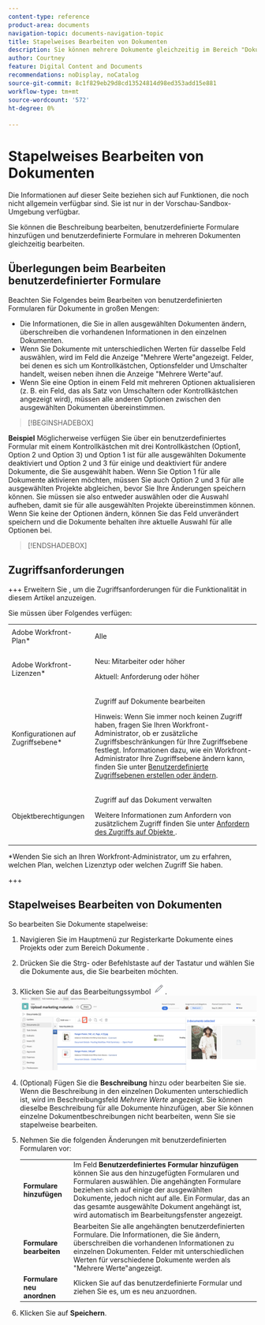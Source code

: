 ```yaml
---
content-type: reference
product-area: documents
navigation-topic: documents-navigation-topic
title: Stapelweises Bearbeiten von Dokumenten
description: Sie können mehrere Dokumente gleichzeitig im Bereich "Dokumente"bearbeiten.
author: Courtney
feature: Digital Content and Documents
recommendations: noDisplay, noCatalog
source-git-commit: 8c1f829eb29d8cd13524814d98ed353add15e881
workflow-type: tm+mt
source-wordcount: '572'
ht-degree: 0%

---
```



# Stapelweises Bearbeiten von Dokumenten

<span class="preview">Die Informationen auf dieser Seite beziehen sich auf Funktionen, die noch nicht allgemein verfügbar sind. Sie ist nur in der Vorschau-Sandbox-Umgebung verfügbar.</span>

Sie können die Beschreibung bearbeiten, benutzerdefinierte Formulare hinzufügen und benutzerdefinierte Formulare in mehreren Dokumenten gleichzeitig bearbeiten.

## Überlegungen beim Bearbeiten benutzerdefinierter Formulare

Beachten Sie Folgendes beim Bearbeiten von benutzerdefinierten Formularen für Dokumente in großen Mengen:

* Die Informationen, die Sie in allen ausgewählten Dokumenten ändern, überschreiben die vorhandenen Informationen in den einzelnen Dokumenten.
* Wenn Sie Dokumente mit unterschiedlichen Werten für dasselbe Feld auswählen, wird im Feld die Anzeige &quot;Mehrere Werte&quot;angezeigt. Felder, bei denen es sich um Kontrollkästchen, Optionsfelder und Umschalter handelt, weisen neben ihnen die Anzeige &quot;Mehrere Werte&quot;auf.
* Wenn Sie eine Option in einem Feld mit mehreren Optionen aktualisieren (z. B. ein Feld, das als Satz von Umschaltern oder Kontrollkästchen angezeigt wird), müssen alle anderen Optionen zwischen den ausgewählten Dokumenten übereinstimmen.

>[!BEGINSHADEBOX]

**Beispiel**
Möglicherweise verfügen Sie über ein benutzerdefiniertes Formular mit einem Kontrollkästchen mit drei Kontrollkästchen (Option1, Option 2 und Option 3) und Option 1 ist für alle ausgewählten Dokumente deaktiviert und Option 2 und 3 für einige und deaktiviert für andere Dokumente, die Sie ausgewählt haben. Wenn Sie Option 1 für alle Dokumente aktivieren möchten, müssen Sie auch Option 2 und 3 für alle ausgewählten Projekte abgleichen, bevor Sie Ihre Änderungen speichern können. Sie müssen sie also entweder auswählen oder die Auswahl aufheben, damit sie für alle ausgewählten Projekte übereinstimmen können. Wenn Sie keine der Optionen ändern, können Sie das Feld unverändert speichern und die Dokumente behalten ihre aktuelle Auswahl für alle Optionen bei.

>[!ENDSHADEBOX]

## Zugriffsanforderungen

+++ Erweitern Sie , um die Zugriffsanforderungen für die Funktionalität in diesem Artikel anzuzeigen.

Sie müssen über Folgendes verfügen:

<table style="table-layout:auto"> 
 <col> 
 <col> 
 <tbody> 
  <tr> 
   <td role="rowheader">Adobe Workfront-Plan*</td> 
   <td> <p> Alle</p> </td> 
  </tr> 
  <tr> 
   <td role="rowheader">Adobe Workfront-Lizenzen*</td> 
   <td><p> Neu: Mitarbeiter oder höher</p> 
   <p> Aktuell: Anforderung oder höher</p> </td> 
  </tr> 
  <tr> 
   <td role="rowheader">Konfigurationen auf Zugriffsebene*</td> 
   <td> <p>Zugriff auf Dokumente bearbeiten</p> <p>Hinweis: Wenn Sie immer noch keinen Zugriff haben, fragen Sie Ihren Workfront-Administrator, ob er zusätzliche Zugriffsbeschränkungen für Ihre Zugriffsebene festlegt. Informationen dazu, wie ein Workfront-Administrator Ihre Zugriffsebene ändern kann, finden Sie unter <a href="../../administration-and-setup/add-users/configure-and-grant-access/create-modify-access-levels.md" class="MCXref xref">Benutzerdefinierte Zugriffsebenen erstellen oder ändern</a>.</p> </td> 
  </tr> 
  <tr> 
   <td role="rowheader">Objektberechtigungen</td> 
   <td> <p>Zugriff auf das Dokument verwalten</p> <p>Weitere Informationen zum Anfordern von zusätzlichem Zugriff finden Sie unter <a href="../../workfront-basics/grant-and-request-access-to-objects/request-access.md" class="MCXref xref">Anfordern des Zugriffs auf Objekte </a>.</p> </td> 
  </tr> 
 </tbody> 
</table>

&#42;Wenden Sie sich an Ihren Workfront-Administrator, um zu erfahren, welchen Plan, welchen Lizenztyp oder welchen Zugriff Sie haben.

+++

## Stapelweises Bearbeiten von Dokumenten

So bearbeiten Sie Dokumente stapelweise:

1. Navigieren Sie im Hauptmenü zur Registerkarte Dokumente eines Projekts oder zum Bereich Dokumente .
1. Drücken Sie die Strg- oder Befehlstaste auf der Tastatur und wählen Sie die Dokumente aus, die Sie bearbeiten möchten.
1. Klicken Sie auf das Bearbeitungssymbol ![Bearbeitungssymbol](assets/edit-icon.png).
   ![Bearbeitungs-Symbolposition auf Seite](assets/edit-multiple-documents.png)
1. (Optional) Fügen Sie die **Beschreibung** hinzu oder bearbeiten Sie sie. Wenn die Beschreibung in den einzelnen Dokumenten unterschiedlich ist, wird im Beschreibungsfeld _Mehrere Werte_ angezeigt. Sie können dieselbe Beschreibung für alle Dokumente hinzufügen, aber Sie können einzelne Dokumentbeschreibungen nicht bearbeiten, wenn Sie sie stapelweise bearbeiten.
1. Nehmen Sie die folgenden Änderungen mit benutzerdefinierten Formularen vor:

   <table>
    <tr>
    <td><strong>Formulare hinzufügen</strong></td>
    <td>Im Feld <strong>Benutzerdefiniertes Formular hinzufügen</strong> können Sie aus den hinzugefügten Formularen und Formularen auswählen. Die angehängten Formulare beziehen sich auf einige der ausgewählten Dokumente, jedoch nicht auf alle. Ein Formular, das an das gesamte ausgewählte Dokument angehängt ist, wird automatisch im Bearbeitungsfenster angezeigt.  </td>
    </tr>
    <tr>
    <td><strong>Formulare bearbeiten</strong></td>
    <td>Bearbeiten Sie alle angehängten benutzerdefinierten Formulare. Die Informationen, die Sie ändern, überschreiben die vorhandenen Informationen zu einzelnen Dokumenten. Felder mit unterschiedlichen Werten für verschiedene Dokumente werden als "Mehrere Werte"angezeigt. </td>
    </tr>
    <tr>
    <td><strong>Formulare neu anordnen</strong></td>
    <td>Klicken Sie auf das benutzerdefinierte Formular und ziehen Sie es, um es neu anzuordnen.</td>
    </tr>
    </table>
1. Klicken Sie auf **Speichern**.


